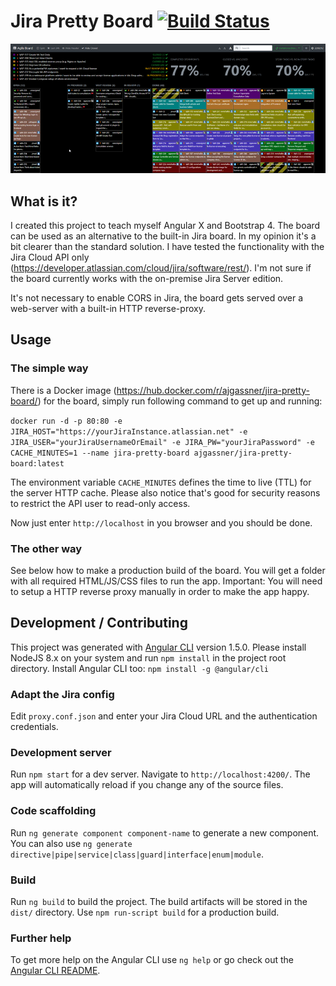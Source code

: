 # Jira Pretty Board [![Build Status](https://travis-ci.org/ajgassner/jira-pretty-board.svg?branch=master)](https://travis-ci.org/ajgassner/jira-pretty-board)

![Screenshot](https://github.com/ajgassner/jira-pretty-board/blob/master/doc/screenshot.png)

## What is it?

I created this project to teach myself Angular X and Bootstrap 4. The board can be used as an alternative to the built-in Jira board. In my opinion it's a bit clearer than the standard solution. I have tested the functionality with the Jira Cloud API only (https://developer.atlassian.com/cloud/jira/software/rest/). I'm not sure if the board currently works with the on-premise Jira Server edition.

It's not necessary to enable CORS in Jira, the board gets served over a web-server with a built-in HTTP reverse-proxy.

## Usage

### The simple way

There is a Docker image (https://hub.docker.com/r/ajgassner/jira-pretty-board/) for the board, simply run following command to get up and running:

`docker run -d -p 80:80 -e JIRA_HOST="https://yourJiraInstance.atlassian.net" -e JIRA_USER="yourJiraUsernameOrEmail" -e JIRA_PW="yourJiraPassword" -e CACHE_MINUTES=1 --name jira-pretty-board ajgassner/jira-pretty-board:latest`

The environment variable `CACHE_MINUTES` defines the time to live (TTL) for the server HTTP cache. Please also notice that's good for security reasons to restrict the API user to read-only access.

Now just enter `http://localhost` in you browser and you should be done.

### The other way

See below how to make a production build of the board. You will get a folder with all required HTML/JS/CSS files to run the app. Important: You will need to setup a HTTP reverse proxy manually in order to make the app happy.

## Development / Contributing

This project was generated with [Angular CLI](https://github.com/angular/angular-cli) version 1.5.0. Please install NodeJS 8.x on your system and run `npm install` in the project root directory. Install Angular CLI too: `npm install -g @angular/cli`

### Adapt the Jira config

Edit `proxy.conf.json` and enter your Jira Cloud URL and the authentication credentials.

### Development server

Run `npm start` for a dev server. Navigate to `http://localhost:4200/`. The app will automatically reload if you change any of the source files.

### Code scaffolding

Run `ng generate component component-name` to generate a new component. You can also use `ng generate directive|pipe|service|class|guard|interface|enum|module`.

### Build

Run `ng build` to build the project. The build artifacts will be stored in the `dist/` directory. Use `npm run-script build` for a production build.

### Further help

To get more help on the Angular CLI use `ng help` or go check out the [Angular CLI README](https://github.com/angular/angular-cli/blob/master/README.md).
